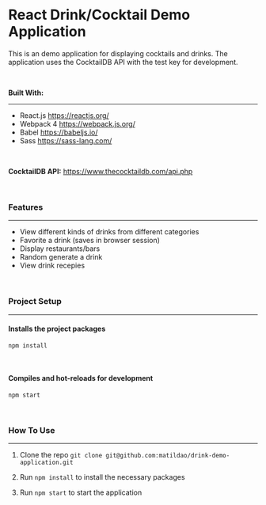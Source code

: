 <!-- [![CC BY-SA 4.0][cc-by-sa-shield]][cc-by-sa]

This work is licensed under a
[Creative Commons Attribution-ShareAlike 4.0 International License][cc-by-sa].

[![CC BY-SA 4.0][cc-by-sa-image]][cc-by-sa]

[cc-by-sa]: http://creativecommons.org/licenses/by-sa/4.0/
[cc-by-sa-image]: https://licensebuttons.net/l/by-sa/4.0/88x31.png
[cc-by-sa-shield]: https://img.shields.io/badge/License-CC%20BY--SA%204.0-lightgrey.svg -->

<!-- ![alt text](https://github.com/matildao/drink-demo-application/blob/master/public/vue_image_gallery.png "Image is currently not available") -->

&nbsp;

# React Drink/Cocktail Demo Application

This is an demo application for displaying cocktails and drinks. The application uses the CocktailDB API with the test key for development.

&nbsp;

**Built With:**

---

- React.js https://reactjs.org/
- Webpack 4 https://webpack.js.org/
- Babel https://babeljs.io/
- Sass https://sass-lang.com/

&nbsp;

**CocktailDB API:** https://www.thecocktaildb.com/api.php

&nbsp;

### Features

---

- View different kinds of drinks from different categories
- Favorite a drink (saves in browser session)
- Display restaurants/bars
- Random generate a drink
- View drink recepies

&nbsp;

### Project Setup

---

#### Installs the project packages

```
npm install
```

&nbsp;

#### Compiles and hot-reloads for development

```
npm start
```

&nbsp;

### How To Use

---

1. Clone the repo `git clone git@github.com:matildao/drink-demo-application.git`

2. Run `npm install` to install the necessary packages

3. Run `npm start` to start the application
